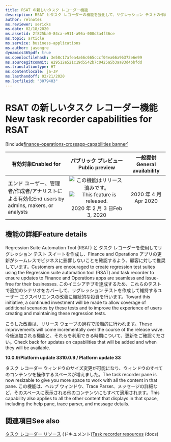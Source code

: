 ```yaml
---
title: RSAT の新しいタスク レコーダー機能
description: RSAT とタスク レコーダーの機能を強化して、リグレッション テストの作成と実行のエクスペリエンスを改善します。
author: relnotes
ms.reviewer: sericks
ms.date: 02/18/2020
ms.assetid: 2f825ba0-84ca-e911-a96a-000d3a4f36ce
ms.topic: article
ms.service: business-applications
ms.author: jasongre
dynamics365pdf: true
ms.openlocfilehash: 3e58c17afea4a66c665cccf04ea66a96372e6e99
ms.sourcegitcommit: e29512e521c19d5542b7c0425a5b3aa83d4bbfdd
ms.translationtype: HT
ms.contentlocale: ja-JP
ms.lasthandoff: 02/21/2020
ms.locfileid: "3079403"
---
```

# <a name="new-task-recorder-capabilities-for-rsat"></a><span data-ttu-id="a01a1-103">RSAT の新しいタスク レコーダー機能</span><span class="sxs-lookup"><span data-stu-id="a01a1-103">New task recorder capabilities for RSAT</span></span>
[!include[finance-operations-crossapp-capabilities banner](../includes/finance-operations-crossapp-capabilities.md)]

| <span data-ttu-id="a01a1-104">有効対象</span><span class="sxs-lookup"><span data-stu-id="a01a1-104">Enabled for</span></span>    |  <span data-ttu-id="a01a1-105">パブリック プレビュー</span><span class="sxs-lookup"><span data-stu-id="a01a1-105">Public preview</span></span> | <span data-ttu-id="a01a1-106">一般提供</span><span class="sxs-lookup"><span data-stu-id="a01a1-106">General availability</span></span> | 
| ---------- | :----------: |:----------: |
|<span data-ttu-id="a01a1-107">エンド ユーザー、管理者/作成者/アナリストによる有効化</span><span class="sxs-lookup"><span data-stu-id="a01a1-107">End users by admins, makers, or analysts</span></span>|<span data-ttu-id="a01a1-108">![この機能はリリース済みです。](/dynamics365-release-plan/media/green-checkmark.png "この機能はリリース済みです。")</span><span class="sxs-lookup"><span data-stu-id="a01a1-108">![This feature is released.](/dynamics365-release-plan/media/green-checkmark.png "This feature is released.")</span></span> <span data-ttu-id="a01a1-109">2020 年 2 月 3 日</span><span class="sxs-lookup"><span data-stu-id="a01a1-109">Feb 3, 2020</span></span>| <span data-ttu-id="a01a1-110">2020 年 4 月</span><span class="sxs-lookup"><span data-stu-id="a01a1-110">Apr 2020</span></span>|






## <a name="feature-details"></a><span data-ttu-id="a01a1-111">機能の詳細</span><span class="sxs-lookup"><span data-stu-id="a01a1-111">Feature details</span></span>
<!--feature detail start -->
<span data-ttu-id="a01a1-112">Regression Suite Automation Tool (RSAT) と タスク レコーダーを使用してリグレッション テスト スイートを作成し、Finance and Operations アプリの更新がシームレスでビジネスに影響しないことを確認するよう、顧客に対して推奨しています。</span><span class="sxs-lookup"><span data-stu-id="a01a1-112">Customers are encouraged to create regression test suites using the Regression suite automation tool (RSAT) and task recorder to ensure updates to Finance and Operations apps are seamless and issue-free for their businesses.</span></span> <span data-ttu-id="a01a1-113">このイニシアチブを達成するため、これらのテストで追加のシナリオをカバーして、リグレッション テストを作成して維持するユーザー エクスペリエンスの改善に継続的な投資を行います。</span><span class="sxs-lookup"><span data-stu-id="a01a1-113">Toward this initiative, a continued investment will be made to allow coverage of additional scenarios by these tests and to improve the experience of users creating and maintaining these regression tests.</span></span> 

<span data-ttu-id="a01a1-114">こうした改善は、リリース ウェーブの過程で段階的に行われます。</span><span class="sxs-lookup"><span data-stu-id="a01a1-114">These improvements will come incrementally over the course of the release wave.</span></span> <span data-ttu-id="a01a1-115">今後追加される機能と、それらを利用できる時期について、更新をご確認ください。</span><span class="sxs-lookup"><span data-stu-id="a01a1-115">Check back for updates on capabilities that will be added and when they will be available.</span></span>  

<span data-ttu-id="a01a1-116">**10.0.9/Platform update 33**</span><span class="sxs-lookup"><span data-stu-id="a01a1-116">**10.0.9 / Platform update 33**</span></span>

<span data-ttu-id="a01a1-117">タスク レコーダー ウィンドウのサイズ変更が可能になり、ウィンドウのすべてのコンテンツを操作するスペースが増えました。</span><span class="sxs-lookup"><span data-stu-id="a01a1-117">The task recorder pane is now resizable to give you more space to work with all the content in that pane.</span></span> <span data-ttu-id="a01a1-118">この機能は、ヘルプ ウィンドウ、Trace Parser、メッセージの詳細など、そのスペースに表示される他のコンテンツにもすべて適用されます。</span><span class="sxs-lookup"><span data-stu-id="a01a1-118">This capability also applies to all the other content that displays in that space, including the help pane, trace parser, and message details.</span></span>
<!--feature detail end -->










## <a name="see-also"></a><span data-ttu-id="a01a1-119">関連項目</span><span class="sxs-lookup"><span data-stu-id="a01a1-119">See also</span></span>

<span data-ttu-id="a01a1-120">[タスク レコーダー リソース](https://docs.microsoft.com/dynamics365/fin-ops-core/dev-itpro/user-interface/task-recorder) (ドキュメント)</span><span class="sxs-lookup"><span data-stu-id="a01a1-120">[Task recorder resources](https://docs.microsoft.com/dynamics365/fin-ops-core/dev-itpro/user-interface/task-recorder) (docs)</span></span>
